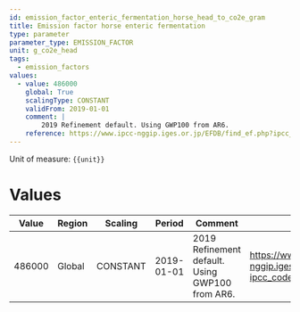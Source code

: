 ```yaml
---
id: emission_factor_enteric_fermentation_horse_head_to_co2e_gram
title: Emission factor horse enteric fermentation
type: parameter
parameter_type: EMISSION_FACTOR
unit: g_co2e_head
tags:
  - emission_factors
values:
  - value: 486000
    global: True
    scalingType: CONSTANT
    validFrom: 2019-01-01
    comment: |
        2019 Refinement default. Using GWP100 from AR6.
    reference: https://www.ipcc-nggip.iges.or.jp/EFDB/find_ef.php?ipcc_code=3.A.1.f&ipcc_level=3
---
```



Unit of measure: `{{unit}}`


# Values


| Value | Region | Scaling | Period | Comment | Reference |
|-------|--------|---------|--------|---------|-----------|
| 486000 | Global | CONSTANT | 2019-01-01 | 2019 Refinement default. Using GWP100 from AR6. | https://www.ipcc-nggip.iges.or.jp/EFDB/find_ef.php?ipcc_code=3.A.1.f&ipcc_level=3 |


